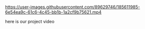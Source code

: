 

https://user-images.githubusercontent.com/89629746/185611985-6e54ea9c-61c6-4c45-bb1b-1a2cf9b75621.mp4


here is our project video

